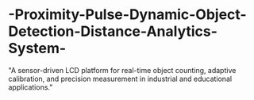 # -Proximity-Pulse-Dynamic-Object-Detection-Distance-Analytics-System-
"A sensor-driven LCD platform for real-time object counting, adaptive calibration, and precision measurement in industrial and educational applications."
